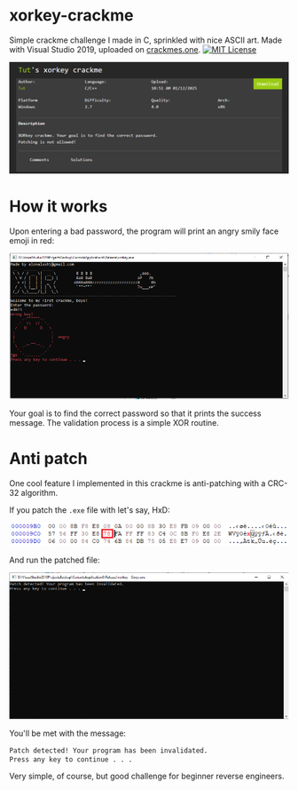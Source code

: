 # xorkey-crackme
Simple crackme challenge I made in C, sprinkled with nice ASCII art. Made with Visual Studio 2019, uploaded on [crackmes.one](https://crackmes.one/crackme/67839eb34d850ac5f7dc50bd).
[![MIT License](https://img.shields.io/badge/License-MIT-green.svg)](https://choosealicense.com/licenses/mit/)

![crackmes.one post](crackmesone-post.png)

# How it works

Upon entering a bad password, the program will print an angry smily face emoji in red:

![program example](overview.png)

Your goal is to find the correct password so that it prints the success message. The validation process is a simple XOR routine.

# Anti patch

One cool feature I implemented in this crackme is anti-patching with a CRC-32 algorithm.

If you patch the `.exe` file with let's say, HxD:

![patching with HxD](patch.png)

And run the patched file:

![running the patched file](invalidation.png)

You'll be met with the message: 

```
Patch detected! Your program has been invalidated.
Press any key to continue . . .
```

Very simple, of course, but good challenge for beginner reverse engineers.



